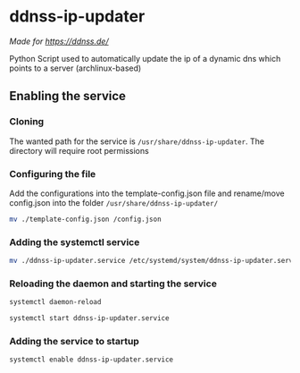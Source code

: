 # ddnss-ip-updater

*Made for https://ddnss.de/*

Python Script used to automatically update the ip of a dynamic dns which points to a server (archlinux-based)

## Enabling the service

### Cloning
The wanted path for the service is `/usr/share/ddnss-ip-updater`. The directory will require root permissions

### Configuring the file
Add the configurations into the template-config.json file and rename/move config.json into the folder 
`/usr/share/ddnss-ip-updater/`

```bash
mv ./template-config.json /config.json
```

### Adding the systemctl service
```bash
mv ./ddnss-ip-updater.service /etc/systemd/system/ddnss-ip-updater.service
```

### Reloading the daemon and starting the service
```bash
systemctl daemon-reload
```

```bash
systemctl start ddnss-ip-updater.service
```

### Adding the service to startup
```bash
systemctl enable ddnss-ip-updater.service
```
